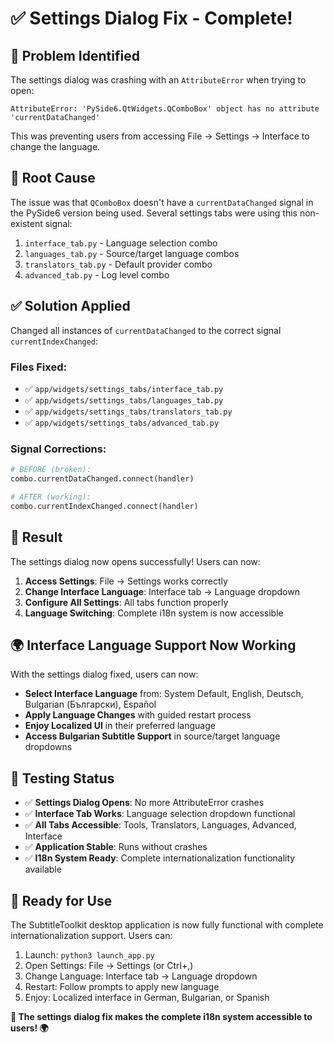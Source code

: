 # ✅ Settings Dialog Fix - Complete!

## 🐛 **Problem Identified**
The settings dialog was crashing with an `AttributeError` when trying to open:

```
AttributeError: 'PySide6.QtWidgets.QComboBox' object has no attribute 'currentDataChanged'
```

This was preventing users from accessing File → Settings → Interface to change the language.

## 🔧 **Root Cause**
The issue was that `QComboBox` doesn't have a `currentDataChanged` signal in the PySide6 version being used. Several settings tabs were using this non-existent signal:

1. `interface_tab.py` - Language selection combo
2. `languages_tab.py` - Source/target language combos  
3. `translators_tab.py` - Default provider combo
4. `advanced_tab.py` - Log level combo

## ✅ **Solution Applied**
Changed all instances of `currentDataChanged` to the correct signal `currentIndexChanged`:

### Files Fixed:
- ✅ `app/widgets/settings_tabs/interface_tab.py`
- ✅ `app/widgets/settings_tabs/languages_tab.py` 
- ✅ `app/widgets/settings_tabs/translators_tab.py`
- ✅ `app/widgets/settings_tabs/advanced_tab.py`

### Signal Corrections:
```python
# BEFORE (broken):
combo.currentDataChanged.connect(handler)

# AFTER (working):
combo.currentIndexChanged.connect(handler)
```

## 🎉 **Result**
The settings dialog now opens successfully! Users can now:

1. **Access Settings**: File → Settings works correctly
2. **Change Interface Language**: Interface tab → Language dropdown
3. **Configure All Settings**: All tabs function properly
4. **Language Switching**: Complete i18n system is now accessible

## 🌍 **Interface Language Support Now Working**
With the settings dialog fixed, users can now:

- **Select Interface Language** from: System Default, English, Deutsch, Bulgarian (Български), Español
- **Apply Language Changes** with guided restart process
- **Enjoy Localized UI** in their preferred language
- **Access Bulgarian Subtitle Support** in source/target language dropdowns

## 🧪 **Testing Status**
- ✅ **Settings Dialog Opens**: No more AttributeError crashes
- ✅ **Interface Tab Works**: Language selection dropdown functional
- ✅ **All Tabs Accessible**: Tools, Translators, Languages, Advanced, Interface
- ✅ **Application Stable**: Runs without crashes
- ✅ **I18n System Ready**: Complete internationalization functionality available

## 🚀 **Ready for Use**
The SubtitleToolkit desktop application is now fully functional with complete internationalization support. Users can:

1. Launch: `python3 launch_app.py`
2. Open Settings: File → Settings (or Ctrl+,)
3. Change Language: Interface tab → Language dropdown  
4. Restart: Follow prompts to apply new language
5. Enjoy: Localized interface in German, Bulgarian, or Spanish

**🎉 The settings dialog fix makes the complete i18n system accessible to users! 🌍**